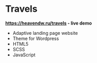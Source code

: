 # Travels
<b>https://heavendw.ru/travels - live demo</b>
<ul>
<li>Adaptive landing page website</li>
<li>Theme for Wordpress</li>
<li>HTML5</li>
<li>SCSS</li>
<li>JavaScript</li>
</ul>
